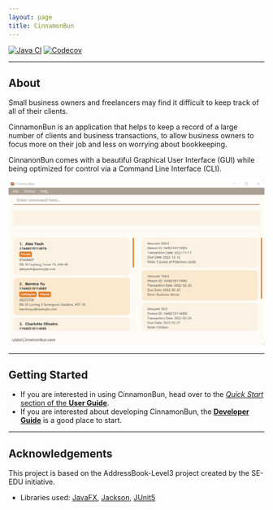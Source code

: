 ```yaml
---
layout: page
title: CinnamonBun
---
```


[![Java CI](https://github.com/AY2122S2-CS2103T-W09-2/tp/workflows/Java%20CI/badge.svg)](https://github.com/AY2122S2-CS2103T-W09-2/tp/actions)
[![Codecov](https://codecov.io/gh/AY2122S2-CS2103T-W09-2/tp/branch/master/graph/badge.svg?token=UJX2NES4W7)](https://codecov.io/gh/AY2122S2-CS2103T-W09-2/tp)

---

## About

Small business owners and freelancers may find it difficult to keep track of all of their clients.

CinnamonBun is an application that helps to keep a record of a large number of clients and business transactions, to allow business owners to focus more on their job and less on worrying about bookkeeping.

CinnanonBun comes with a beautiful Graphical User Interface (GUI) while being optimized for control via a Command Line Interface (CLI).

![Ui](images/Ui.png)

---

## Getting Started

* If you are interested in using CinnamonBun, head over to the [_Quick Start_ section of the **User Guide**](UserGuide.html#quick-start).
* If you are interested about developing CinnamonBun, the [**Developer Guide**](DeveloperGuide.html) is a good place to start.

---

## Acknowledgements

This project is based on the AddressBook-Level3 project created by the SE-EDU initiative.

* Libraries used: [JavaFX](https://openjfx.io/), [Jackson](https://github.com/FasterXML/jackson), [JUnit5](https://github.com/junit-team/junit5)

